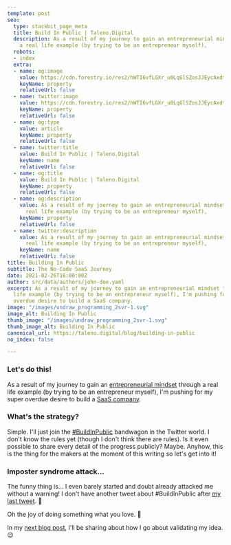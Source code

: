 ```yaml
---
template: post
seo:
  type: stackbit_page_meta
  title: Build In Public | Taleno.Digital
  description: As a result of my journey to gain an entrepreneurial mindset through
    a real life example (by trying to be an entrepreneur myself),
  robots:
  - index
  extra:
  - name: og:image
    value: https://cdn.forestry.io/res2/hWTI6vfLGXr_u0LqGlSZosJJEycAxdtqNYP2dvKKHhQ/fit/512/512/sm/0/aHR0cHM6Ly9hcHAu/Zm9yZXN0cnkuaW8v/cmFpbHMvYWN0aXZl/X3N0b3JhZ2UvYmxv/YnMvZXlKZmNtRnBi/SE1pT25zaWJXVnpj/MkZuWlNJNklrSkJh/SEJDUzJ0VlJWRnpQ/U0lzSW1WNGNDSTZi/blZzYkN3aWNIVnlJ/am9pWW14dllsOXBa/Q0o5ZlE9PS0tMGMx/ZmE4MDgwOWFkOWVi/MDg2NDFkMGViOTFl/MTU5OTVlY2ZhODdm/MC91bmRyYXdfcHJv/Z3JhbW1pbmdfMnN2/ciUyMCgxKS5zdmc
    keyName: property
    relativeUrl: false
  - name: twitter:image
    value: https://cdn.forestry.io/res2/hWTI6vfLGXr_u0LqGlSZosJJEycAxdtqNYP2dvKKHhQ/fit/512/512/sm/0/aHR0cHM6Ly9hcHAu/Zm9yZXN0cnkuaW8v/cmFpbHMvYWN0aXZl/X3N0b3JhZ2UvYmxv/YnMvZXlKZmNtRnBi/SE1pT25zaWJXVnpj/MkZuWlNJNklrSkJh/SEJDUzJ0VlJWRnpQ/U0lzSW1WNGNDSTZi/blZzYkN3aWNIVnlJ/am9pWW14dllsOXBa/Q0o5ZlE9PS0tMGMx/ZmE4MDgwOWFkOWVi/MDg2NDFkMGViOTFl/MTU5OTVlY2ZhODdm/MC91bmRyYXdfcHJv/Z3JhbW1pbmdfMnN2/ciUyMCgxKS5zdmc
    keyName: property
    relativeUrl: false
  - name: og:type
    value: article
    keyName: property
    relativeUrl: false
  - name: twitter:title
    value: Build In Public | Taleno.Digital
    keyName: name
    relativeUrl: false
  - name: og:title
    value: Build In Public | Taleno.Digital
    keyName: property
    relativeUrl: false
  - name: og:description
    value: As a result of my journey to gain an entrepreneurial mindset through a
      real life example (by trying to be an entrepreneur myself),
    keyName: property
    relativeUrl: false
  - name: twitter:description
    value: As a result of my journey to gain an entrepreneurial mindset through a
      real life example (by trying to be an entrepreneur myself),
    keyName: name
    relativeUrl: false
title: Building In Public
subtitle: The No-Code SaaS Journey
date: 2021-02-26T16:00:00Z
author: src/data/authors/john-doe.yaml
excerpt: As a result of my journey to gain an entrepreneurial mindset through a real
  life example (by trying to be an entrepreneur myself), I'm pushing for my super
  overdue desire to build a SaaS company.
image: "/images/undraw_programming_2svr-1.svg"
image_alt: Building In Public
thumb_image: "/images/undraw_programming_2svr-1.svg"
thumb_image_alt: Building In Public
canonical_url: https://taleno.digital/blog/building-in-public
no_index: false

---
```

### Let's do this!

As a result of my journey to gain an [entrepreneurial mindset](https://taleno.digital/blog/entrepreneurial-mindset/) through a real life example (by trying to be an entrepreneur myself), I'm pushing for my super overdue desire to build a [SaaS company](https://taleno.digital/about/).

### What's the strategy?

Simple. I'll just join the [#BuildInPublic](https://twitter.com/search?q=%23BuildInPublic&src=typed_query) bandwagon in the Twitter world. I don't know the rules yet (though I don't think there are rules). Is it even possible to share every detail of the progress publicly? Maybe. Anyhow, this is the thing for the makers at the moment of this writing so let's get into it!

### Imposter syndrome attack...

The funny thing is... I even barely started and doubt already attacked me without a warning! I don't have another tweet about #BuildInPublic after [my last tweet](https://twitter.com/talenodigital/status/1365309127480668163). 🤣

Oh the joy of doing something what you love. 🥰

In my [next blog post](https://taleno.digital/blog/idea-validation-101), I'll be sharing about how I go about validating my idea. 😉